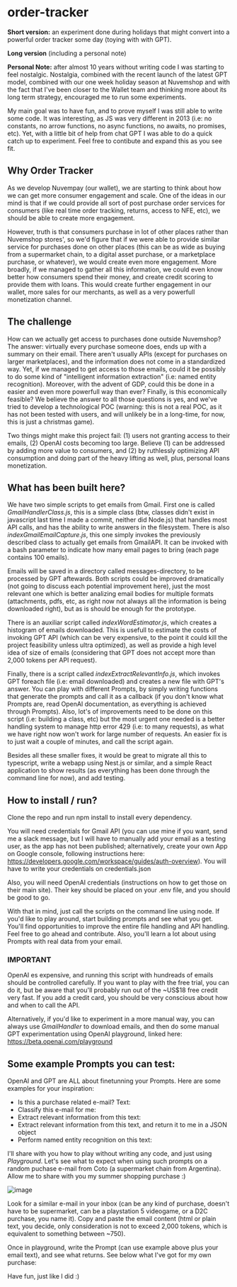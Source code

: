 # order-tracker
**Short version:** an experiment done during holidays that might convert into a powerful order tracker some day (toying with with GPT).

**Long version** (including a personal note)

**Personal Note:**
after almost 10 years without writing code I was starting to feel nostalgic. Nostalgia,
combined with the recent launch of the latest GPT model, combined with our one week holiday season at Nuvemshop and with the fact that I've been closer to the Wallet
team and thinking more about its long term strategy, encouraged me to run some experiments.  

My main goal was to have fun, and to prove myself I was still
able to write some code. It was interesting, as JS was very different in 2013 (i.e: no constants, no arrow functions, no async functions, no awaits, no promises, etc).
Yet, with a little bit of help from chat GPT I was able to do a quick catch up to experiment. Feel free to contibute and expand this as you see fit.

## Why Order Tracker
As we develop Nuvempay (our wallet), we are starting to think about how we can get more consumer engagement and scale. One of the ideas in our mind is that if
we could provide all sort of post purchase order services for consumers (like real time order tracking, returns, access to NFE, etc), we should be able to create more engagement.  

However, truth is that consumers purchase in lot of other places rather than Nuvemshop stores', so we'd figure that if we were able to provide similar service for
purchases done on other places (this can be as wide as buying from a supermarket chain, to a digital asset purchase, or a marketplace purchase, or whatever), we would create
even more engagement. More broadly, if we managed to gather all this information, we could even know better how consumers spend their money, and create credit scoring
to provide them with loans. This would create further engagement in our wallet, more sales for our merchants, as well as a very powerfull monetization channel.

## The challenge
How can we actually get access to purchases done outside Nuvemshop? The answer: virtually every purchase someone does, ends up with a summary on their email.
There aren't usually APIs (except for purchases on larger marketplaces), and the information does not come in a standardized way. Yet, if we managed to get access to those
emails, could it be possibly to do some kind of "intelligent information extraction" (i.e: named entity recognition). Moreover, with the advent of GDP, could this be done
in a easier and even more powerfull way than ever? Finally, is this economically feasible? We believe the answer to all those questions is yes, and we've tried to develop a technological
POC (warning: this is not a real POC, as it has not been tested with users, and will unlikely be in a long-time, for now, this is just a christmas game).  

Two things might make this project fail:
(1) users not granting access to their emails, (2) OpenAI costs becoming too large. Believe (1) can be addressed by adding more value to consumers, and (2) by ruthlessly optimizing API consumption and doing part of the heavy lifting as well, plus, personal loans monetization.

## What has been built here?
We have two simple scripts to get emails from Gmail. First one is called *GmailHandlerClass.js*, this is a simple class (btw, classes didn't exist in javascript last time
I made a commit, neither did Node.js) that handles most API calls, and has the ability to write answers in the filesystem. There is also *indexGmailEmailCapture.js*, this one
simply invokes the previously described class to actually get emails from GmailAPI. It can be invoked with a bash parameter to indicate how many email pages to bring (each page contains 100 emails).  

Emails will be saved in a directory called messages-directory, to be processed by GPT aftewards. Both scripts could be improved dramatically (not going to discuss each potential improvement here), just
the most relevant one which is better analizing email bodies for multiple formats (attachments, pdfs, etc, as right now not always all the information is being downloaded right), but as is should
be enough for the prototype.

There is an auxiliar script called *indexWordEstimator.js*, which creates a histogram of emails downloaded. This is usefull to estimate the costs of invoking GPT API (which can be very expensive, to the point 
it could kill the project feasibility unless ultra optimized), as well as provide a high level idea of size of emails (considering that GPT does not accept more than 2,000 tokens per API request).

Finally, there is a script called *indexExtractRelevantInfo.js*, which invokes GPT foreach file (i.e: email downloaded) and creates a new file with GPT's answer. You can play with different Prompts, by simply writing functions
that generate the prompts and call it as a callback (if you don't know what Prompts are, read OpenAI documentation, as everything is achieved through Prompts). Also, lot's of improvements need to be done on this script (i.e: building a class, etc)
but the most urgent one needed is a better handling system to manage http error 429 (i.e: to many requests), as what we have right now won't work for large number of requests. An easier fix is to just wait a couple of minutes, and call the script again.

Besides all these smaller fixes, it would be great to migrate all this to typescript, write a webapp using Nest.js or similar, and a simple React application to show results (as everything has been done through the command line for now), and add testing.

## How to install / run?
Clone the repo and run npm install to install every dependency.

You will need credentials for Gmail API (you can use mine if you want, send me a slack message, but I will have to manually add your email as a testing user, as the app has not been published; alternatively, create your own App on Google console, following instructions here:
https://developers.google.com/workspace/guides/auth-overview). You will have to write your credentials on credentials.json

Also, you will need OpenAI credentials (instructions on how to get those on their main site). Their key should be placed on your .env file, and you should be good to go.

With that in mind, just call the scripts on the command line using node. If you'd like to play around, start building prompts and see what you get. You'll find opportunities to improve the entire file handling and API handling.
Feel free to go ahead and contribute. Also, you'll learn a lot about using Prompts with real data from your email.

### IMPORTANT
OpenAI es expensive, and running this script with hundreads of emails should be controlled carefully. If you want to play with the free trial, you can do it, but be aware that you'll probably run out of the ~US$18 free credit very fast. If you add a credit card, you should be very conscious about how and when to call the API.

Alternatively, if you'd like to experiment in a more manual way, you can always use *GmailHandler* to download emails, and then do some manual GPT experimentation using OpenAI playground, linked here: https://beta.openai.com/playground

## Some example Prompts you can test:
OpenAI and GPT are ALL about finetunning your Prompts. Here are some examples for your inspiration:
- Is this a purchase related e-mail? Text: 
- Classify this e-mail for me:
- Extract relevant information from this text:
- Extract relevant information from this text, and return it to me in a JSON object
- Perform named entity recognition on this text:

I'll share with you how to play without writing any code, and just using *Playground*. Let's see what to expect when using such prompts on a random puchase e-mail from Coto (a supermarket chain from Argentina). Allow me to share with you my summer shopping purchase :)

![image](https://user-images.githubusercontent.com/2787291/211051720-e5889f06-5a9e-4314-b36d-5ee9094a0b2e.png)

Look for a similar e-mail in your inbox (can be any kind of purchase, doesn't have to be supermarket, can be a playstation 5 videogame, or a D2C purchase, you name it). Copy and paste the email content (html or plain text, you decide, only consideration is not to exceed 2,000 tokens, which is equivalent to something between ~750).

Once in playground, write the Prompt (can use example above plus your email text), and see what returns. See below what I've got for my own purchase:

Have fun, just like I did :)






